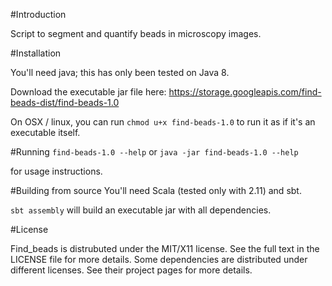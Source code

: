 #Introduction

Script to segment and quantify beads in microscopy images.

#Installation

You'll need java; this has only been tested on Java 8.

Download the executable jar file here: https://storage.googleapis.com/find-beads-dist/find-beads-1.0

On OSX / linux, you can run `chmod u+x find-beads-1.0` to run it as if it's an executable itself.

#Running
`find-beads-1.0 --help`
or
`java -jar find-beads-1.0 --help`

for usage instructions.

#Building from source
You'll need Scala (tested only with 2.11) and sbt.

`sbt assembly` will build an executable jar with all dependencies.

#License

Find_beads is distrubuted under the MIT/X11 license.  See the full text in the LICENSE file for more details.  Some dependencies are distributed under different licenses.  See their project pages for more details.



